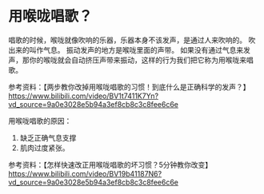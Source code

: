 
# 用喉咙唱歌？

唱歌的时候，喉咙就像吹响的乐器，乐器本身不该发声，是通过人来吹响的。
吹出来的叫作气息。
振动发声的地方是喉咙里面的声带。
如果没有通过气息来发声，那你的喉咙就会自动挤压声带来振动，这样的行为我们把它称为用喉咙来唱歌。

参考资料：【两步教你改掉用喉咙唱歌的习惯！到底什么是正确科学的发声？】https://www.bilibili.com/video/BV1t7411K7Yn?vd_source=9a0e3028e5b94a3ef8cb8c3c8fee6c6e


用喉咙唱歌的原因：
1. 缺乏正确气息支撑
2. 肌肉过度紧张。

参考资料：【怎样快速改正用喉咙唱歌的坏习惯？5分钟教你改变】https://www.bilibili.com/video/BV19b41187N6?vd_source=9a0e3028e5b94a3ef8cb8c3c8fee6c6e


